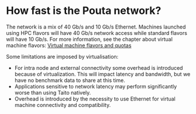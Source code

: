 # How fast is the Pouta network?

The network is a mix of 40 Gb/s and 10 Gb/s Ethernet. Machines launched using HPC flavors will have 40 Gb/s network access while standard flavors will have 10 Gb/s. For more information, see the chapter about virtual machine flavors: [Virtual machine flavors and quotas](/cloud/pouta/vm-flavors-and-billing)

Some limitations are imposed by virtualisation:

   - For intra node and external connectivity some overhead is introduced because of virtualization. This will impact latency and bandwidth, but we have no benchmark data to share at this time.
   - Applications sensitive to network latency may perform significantly worse than using Taito natively.
   - Overhead is introduced by the necessity to use Ethernet for virtual machine connectivity and compatibility.
